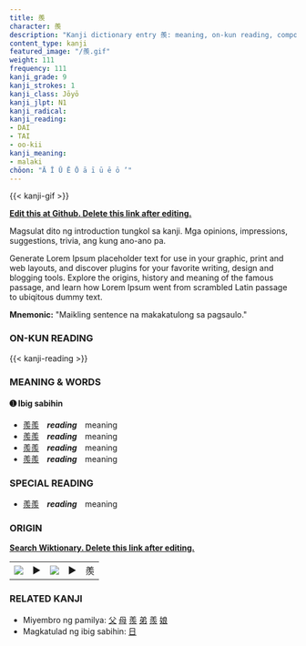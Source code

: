 ```yaml
---
title: 羨
character: 羨
description: "Kanji dictionary entry 羨: meaning, on-kun reading, compounds, origin, related kanji"
content_type: kanji
featured_image: "/羨.gif"
weight: 111
frequency: 111
kanji_grade: 9
kanji_strokes: 1
kanji_class: Jōyō
kanji_jlpt: N1
kanji_radical: 
kanji_reading: 
- DAI
- TAI
- oo-kii
kanji_meaning:
- malaki
chōon: "Ā Ī Ū Ē Ō ā ī ū ē ō ’"
---
```

[//]: # (Don't edit the line below. Kanji animated GIF code is automatically generated.)
{{< kanji-gif >}}

[//]: # (Edit below this line.)

**[Edit this at Github. Delete this link after editing.](https://github.com/tim0g/tim/tree/main/content/kanji/羨/index.md)**

Magsulat dito ng introduction tungkol sa kanji. Mga opinions, impressions, suggestions, trivia, ang kung ano-ano pa.

Generate Lorem Ipsum placeholder text for use in your graphic, print and web layouts, and discover plugins for your favorite writing, design and blogging tools. Explore the origins, history and meaning of the famous passage, and learn how Lorem Ipsum went from scrambled Latin passage to ubiqitous dummy text.
 
**Mnemonic:** "Maikling sentence na makakatulong sa pagsaulo."

### ON-KUN READING

[//]: # (Don't edit the line below. ON-KUN READING code is automatically generated.)
{{< kanji-reading >}}

### MEANING & WORDS

#### ➊ **Ibig sabihin**
  - [羨](../羨)[羨](../羨)　***reading***　meaning
  - [羨](../羨)[羨](../羨)　***reading***　meaning
  - [羨](../羨)[羨](../羨)　***reading***　meaning
  - [羨](../羨)[羨](../羨)　***reading***　meaning

### SPECIAL READING
  - [羨](../羨)[羨](../羨)　***reading***　meaning

### ORIGIN

**[Search Wiktionary. Delete this link after editing.](https://wiktionary.org/wiki/羨)**
<table class="kanji-table"><tr><td>
<img src="60px-羨-bronze.svg.png">
</td><td>▶</td><td>
<img src="60px-羨-oracle.svg.png">
</td><td>▶</td>
<td class="kanji-origin">羨</td>
</tr></table>

### RELATED KANJI
- Miyembro ng pamilya: [父](../父) [母](../母) [羨](../羨) [弟](../弟) [羨](../羨) [娘](../娘)
- Magkatulad ng ibig sabihin: [日](../日)
